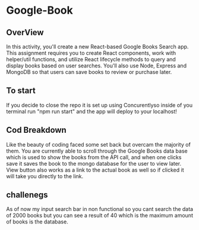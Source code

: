 # Google-Book 
 
## OverView
In this activity, you'll create a new React-based Google Books Search app. This assignment requires you to create React components, work with helper/util functions, and utilize React lifecycle methods to query and display books based on user searches. You'll also use Node, Express and MongoDB so that users can save books to review or purchase later.

## To start
If you decide to close the repo it is set up using Concurentlyso inside of you terminal run "npm run start" and the app will deploy to your localhost!

## Cod Breakdown
Like the beauty of coding faced some set back but overcam the majority of them. You are currently able to scroll through the Google Books data base which is used to show the books from the API call, and when one clicks save it saves the book to the mongo database for the user to view later. View button also works as a link to the actual book as well so if clicked it will take you directly to the link. 

## challenegs
As of now my input search bar in non functional so you cant search the data of 2000 books but you can see a result of 40 which is the maximum amount of books is the database. 
 

